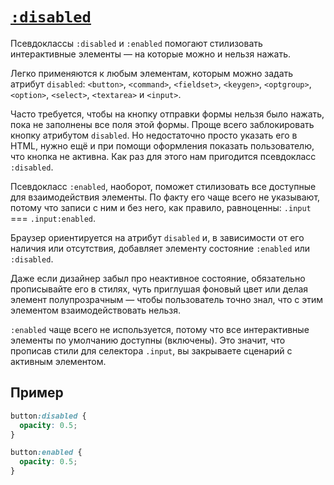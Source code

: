 # [`:disabled`](../index.md)

Псевдоклассы `:disabled` и `:enabled` помогают стилизовать интерактивные элементы — на которые можно и нельзя нажать.

Легко применяются к любым элементам, которым можно задать атрибут `disabled`: `<button>`, `<command>`, `<fieldset>`, `<keygen>`, `<optgroup>`, `<option>`, `<select>`, `<textarea>` и `<input>`.

Часто требуется, чтобы на кнопку отправки формы нельзя было нажать, пока не заполнены все поля этой формы. Проще всего заблокировать кнопку атрибутом `disabled`. Но недостаточно просто указать его в HTML, нужно ещё и при помощи оформления показать пользователю, что кнопка не активна. Как раз для этого нам пригодится псевдокласс `:disabled`.

Псевдокласс `:enabled`, наоборот, поможет стилизовать все доступные для взаимодействия элементы. По факту его чаще всего не указывают, потому что записи с ним и без него, как правило, равноценны: `.input` === `.input:enabled`.

Браузер ориентируется на атрибут `disabled` и, в зависимости от его наличия или отсутствия, добавляет элементу состояние `:enabled` или `:disabled`.

Даже если дизайнер забыл про неактивное состояние, обязательно прописывайте его в стилях, чуть приглушая фоновый цвет или делая элемент полупрозрачным — чтобы пользователь точно знал, что с этим элементом взаимодействовать нельзя.

`:enabled` чаще всего не используется, потому что все интерактивные элементы по умолчанию доступны (включены). Это значит, что прописав стили для селектора `.input`, вы закрываете сценарий с активным элементом.

## Пример

```css
button:disabled {
  opacity: 0.5;
}

button:enabled {
  opacity: 0.5;
}
```
